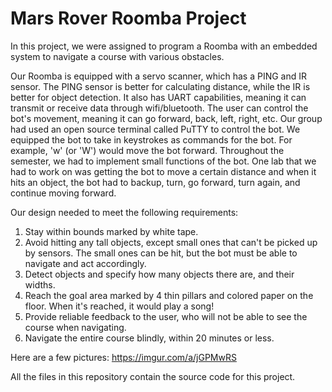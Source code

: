 # Mars Rover Roomba Project

In this project, we were assigned to program a Roomba with an embedded system to navigate a course with various obstacles. 

Our Roomba is equipped with a servo scanner, which has a PING and IR sensor. The PING sensor is better for calculating 
distance, while the IR is better for object detection. It also has UART capabilities, meaning it can transmit or receive
data through wifi/bluetooth. The user can control the bot's movement, meaning it can go forward, back, left, right, etc. 
Our group had used an open source terminal called PuTTY to control the bot. We equipped the bot to take in keystrokes as
commands for the bot. For example, 'w' (or 'W') would move the bot forward. Throughout the semester, we had to implement 
small functions of the bot. One lab that we had to work on was getting the bot to move a certain distance and when it 
hits an object, the bot had to backup, turn, go forward, turn again, and continue moving forward.

Our design needed to meet the following requirements:
1. Stay within bounds marked by white tape.
2. Avoid hitting any tall objects, except small ones that can't be picked up by sensors. The small ones can be hit, 
but the bot must be able to navigate and act accordingly. 
3. Detect objects and specify how many objects there are, and their widths. 
4. Reach the goal area marked by 4 thin pillars and colored paper on the floor. When it's reached, it would play a song!
5. Provide reliable feedback to the user, who will not be able to see the course when navigating. 
5. Navigate the entire course blindly, within 20 minutes or less. 

Here are a few pictures: https://imgur.com/a/jGPMwRS

All the files in this repository contain the source code for this project. 
